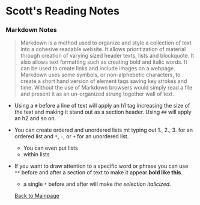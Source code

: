 # Scott's Reading Notes

### Markdown Notes
> Markdown is a method used to organize and style a collection of text into a cohesive readable website.  It allows prioritization of material through creation of varying sized header texts, lists and blockquote.  It also allows text formatting such as creating bold and italic words.  It can be used to create links and include images on a webpage.  Markdown uses some symbols, or non-alphebetic characters, to create a short hand version of element tags saving key strokes and time.  Without the use of Markdown browsers would simply read a file and present it as an un-organized strung together wall of text.
+ Using a `#` before a line of text will apply an h1 tag increasing the size of the text and making it stand out as a section header. Using `##` will apply an h2 and so on.
+ You can create ordered and unordered lists mt typing out 1., 2., 3. for an ordered list and `*`, `-`, or `+` for an unordered list.
  + You can even put lists
  + within lists
+ If you want to draw attention to a specific word or phrase you can use `**` before and after a section of text to make it appear **bold like this**.
  * a single `*` before and after will make *the selection italicized*. 
  
  [Back to Mainpage](README.md)


